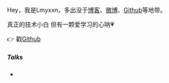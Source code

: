> 

Hey，我是Lmyxxn，多出没于[博客](https://Lmyxxn.github.io)、[微博](https://m.weibo.cn/profile/1794237984)、[Github](http://github.com/Lmyxxn)等地带。

真正的技术小白 但有一颗爱学习的心呐💗

👉 戳[Github](http://github.com/Lmyxxn) 


##### Talks

- 

[1]: //huangxuan.me/2015/07/09/js-module-7day/
[2]: //huangxuan.me/2015/12/28/css-sucks-2015/
